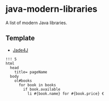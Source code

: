 java-modern-libraries
=====================

A list of modern Java libraries.

Template
---

- [Jade4J](https://github.com/neuland/jade4j)

```jade
!!! 5
html
  head
    title= pageName
  body
    ol#books
      for book in books
        if book.available
          li #{book.name} for #{book.price} €
```
